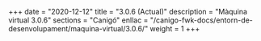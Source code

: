 +++
date        = "2020-12-12"
title       = "3.0.6 (Actual)"
description = "Màquina virtual 3.0.6"
sections    = "Canigó"
enllac		= "/canigo-fwk-docs/entorn-de-desenvolupament/maquina-virtual/3.0.6/"
weight		= 1
+++

